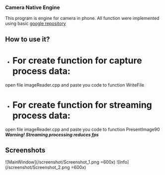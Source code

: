 ### Camera Native Engine

This program is engine for camera in phone.
All function were implemented using basic [google repository](https://github.com/googlesamples/android-ndk/tree/master/camera) 

## How to use it?

* # For create function for capture process data:
open file imageReader.cpp and paste you code to function WriteFile
* # For create function for streaming process data:
open file imageReader.cpp and paste you code to function PresentImage90
***Warning! Streaming processing reduces fps***

## Screenshots
![MainWindow](/screenshot/Screenshot_1.png =600x)
![Info](/screenshot/Screenshot_2.png =600x)